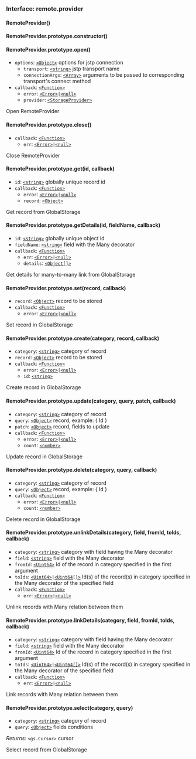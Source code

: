 ### Interface: remote.provider

#### RemoteProvider()



#### RemoteProvider.prototype.constructor()



#### RemoteProvider.prototype.open()

 - `options`: [`<Object>`] options for jstp connection
   - `transport`: [`<string>`] jstp transport name
   - `connectionArgs`: [`<Array>`] arguments to be passed to corresponding
         transport's connect method
 - `callback`: [`<Function>`]
   - `error`: [`<Error>`]` | `[`<null>`]
   - `provider`: [`<StorageProvider>`]

Open RemoteProvider


#### RemoteProvider.prototype.close()

 - `callback`: [`<Function>`]
   - `err`: [`<Error>`]` | `[`<null>`]

Close RemoteProvider


#### RemoteProvider.prototype.get(id, callback)

- `id`: [`<string>`] globally unique record id
- `callback`: [`<Function>`]
  - `error`: [`<Error>`]` | `[`<null>`]
  - `record`: [`<Object>`]

Get record from GlobalStorage


#### RemoteProvider.prototype.getDetails(id, fieldName, callback)

- `id`: [`<string>`] globally unique object id
- `fieldName`: [`<string>`] field with the Many decorator
- `callback`: [`<Function>`]
  - `err`: [`<Error>`]` | `[`<null>`]
  - `details`: [`<Object[]>`][`<Object>`]

Get details for many-to-many link from GlobalStorage


#### RemoteProvider.prototype.set(record, callback)

- `record`: [`<Object>`] record to be stored
- `callback`: [`<Function>`]
  - `error`: [`<Error>`]` | `[`<null>`]

Set record in GlobalStorage


#### RemoteProvider.prototype.create(category, record, callback)

- `category`: [`<string>`] category of record
- `record`: [`<Object>`] record to be stored
- `callback`: [`<Function>`]
  - `error`: [`<Error>`]` | `[`<null>`]
  - `id`: [`<string>`]

Create record in GlobalStorage


#### RemoteProvider.prototype.update(category, query, patch, callback)

- `category`: [`<string>`] category of record
- `query`: [`<Object>`] record, example: { Id }
- `patch`: [`<Object>`] record, fields to update
- `callback`: [`<Function>`]
  - `error`: [`<Error>`]` | `[`<null>`]
  - `count`: [`<number>`]

Update record in GlobalStorage


#### RemoteProvider.prototype.delete(category, query, callback)

- `category`: [`<string>`] category of record
- `query`: [`<Object>`] record, example: { Id }
- `callback`: [`<Function>`]
  - `error`: [`<Error>`]` | `[`<null>`]
  - `count`: [`<number>`]

Delete record in GlobalStorage


#### RemoteProvider.prototype.unlinkDetails(category, field, fromId, toIds, callback)

- `category`: [`<string>`] category with field having the Many decorator
- `field`: [`<string>`] field with the Many decorator
- `fromId`: [`<Uint64>`] Id of the record in category specified in the first
      argument
- `toIds`: [`<Uint64>`]` | `[`<Uint64[]>`][`<Uint64>`] Id(s) of the record(s) in
      category specified in the Many decorator of the specified field
- `callback`: [`<Function>`]
  - `err`: [`<Error>`]` | `[`<null>`]

Unlink records with Many relation between them


#### RemoteProvider.prototype.linkDetails(category, field, fromId, toIds, callback)

- `category`: [`<string>`] category with field having the Many decorator
- `field`: [`<string>`] field with the Many decorator
- `fromId`: [`<Uint64>`] Id of the record in category specified in the first
      argument
- `toIds`: [`<Uint64>`]` | `[`<Uint64[]>`][`<Uint64>`] Id(s) of the record(s) in
      category specified in the Many decorator of the specified field
- `callback`: [`<Function>`]
  - `err`: [`<Error>`]` | `[`<null>`]

Link records with Many relation between them


#### RemoteProvider.prototype.select(category, query)

- `category`: [`<string>`] category of record
- `query`: [`<Object>`] fields conditions

_Returns:_ `<gs.Cursor>` cursor

Select record from GlobalStorage


[`<Uint64>`]: https://github.com/metarhia/common/blob/master/lib/uint64.js
[`<StorageProvider>`]: https://github.com/metarhia/globalstorage/blob/master/lib/provider.js
[`<Object>`]: https://developer.mozilla.org/en-US/docs/Web/JavaScript/Reference/Global_Objects/Object
[`<Function>`]: https://developer.mozilla.org/en-US/docs/Web/JavaScript/Reference/Global_Objects/Function
[`<Array>`]: https://developer.mozilla.org/en-US/docs/Web/JavaScript/Reference/Global_Objects/Array
[`<Error>`]: https://developer.mozilla.org/en-US/docs/Web/JavaScript/Reference/Global_Objects/Error
[`<null>`]: https://developer.mozilla.org/en-US/docs/Web/JavaScript/Data_structures#Null_type
[`<number>`]: https://developer.mozilla.org/en-US/docs/Web/JavaScript/Data_structures#Number_type
[`<string>`]: https://developer.mozilla.org/en-US/docs/Web/JavaScript/Data_structures#String_type
